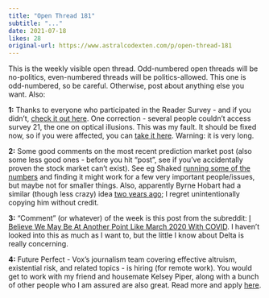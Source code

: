 ```yaml
---
title: "Open Thread 181"
subtitle: "..."
date: 2021-07-18
likes: 28
original-url: https://www.astralcodexten.com/p/open-thread-181
---
```

This is the weekly visible open thread. Odd-numbered open threads will be no-politics, even-numbered threads will be politics-allowed. This one is odd-numbered, so be careful. Otherwise, post about anything else you want. Also:

 **1:** Thanks to everyone who participated in the Reader Survey - and if you didn’t, [check it out here](https://astralcodexten.substack.com/p/please-take-the-reader-survey). One correction - several people couldn’t access survey 21, the one on optical illusions. This was my fault. It should be fixed now, so if you were affected, you can [take it here](https://jatos.mindprobe.eu/publix/1521/start?batchId=1702&generalMultiple). Warning: it is very long.

 **2:** Some good comments on the most recent prediction market post (also some less good ones - before you hit “post”, see if you’ve accidentally proven the stock market can’t exist). See eg Shaked [running some of the numbers](https://astralcodexten.substack.com/p/use-prediction-markets-to-fund-investigative/comments#comment-2367586) and finding it might work for a few very important people/issues, but maybe not for smaller things. Also, apparently Byrne Hobart had a similar (though less crazy) idea [two years ago](https://byrnehobart.medium.com/an-open-ipo-window-will-save-investigative-journalism-1c09947c24b6); I regret unintentionally copying him without credit.  
  
 **3:** “Comment” (or whatever) of the week is this post from the subreddit: [I Believe We May Be At Another Point Like March 2020 With COVID](https://www.reddit.com/r/slatestarcodex/comments/ol673r/i_believe_we_may_be_at_another_point_like_march/). I haven’t looked into this as much as I want to, but the little I know about Delta is really concerning. 

**4:** Future Perfect - Vox’s journalism team covering effective altruism, existential risk, and related topics - is hiring (for remote work). You would get to work with my friend and housemate Kelsey Piper, along with a bunch of other people who I am assured are also great. Read more and apply [here](https://boards.greenhouse.io/voxmedia/jobs/3298042?gh_jid=3298042).
